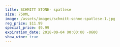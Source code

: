 ```yaml
---
title: SCHMITT STONE- spatlese
size: 750ML
image: /assets/images/schmitt-sohne-spatlese-1.jpg
reg_price: $11.99
special_price: $9.99
expiration_date: 2018-09-04 00:00:00 -0600
show_wine: true
---
```



